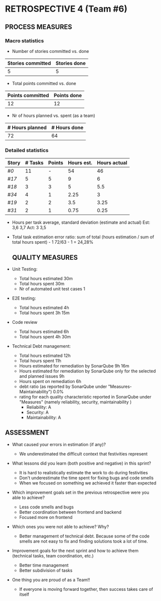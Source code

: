 RETROSPECTIVE 4 (Team #6)
=====================================

## PROCESS MEASURES 

### Macro statistics
- Number of stories committed vs. done 

| Stories committed | Stories done |
|-|-|
| 5 | 5 |

- Total points committed vs. done 

| Points committed | Points done |
|-|-|
| 12 | 12 |

- Nr of hours planned vs. spent (as a team)

| # Hours planned | # Hours done |
|-|-|
| 72 | 64 |

### Detailed statistics

| Story   | # Tasks | Points | Hours est. | Hours actual |
|---------|---------|--------|------------|--------------|
| _#0_    |    11   |   -    |     54     |     46      |
| _#17_   |    5    |   5    |     9      |     6       |
| _#18_   |    3    |   3    |     5      |     5.5      |
| _#34_   |    4    |   1    |     2.25   |     3      |
| _#19_   |    2    |   2    |     3.5    |     3.25    |
| _#31_   |    2    |   1    |     0.75   |     0.25    |

- Hours per task average, standard deviation (estimate and actual)
  Est: 3,6 3,7
  Act: 3 3,5
- Total task estimation error ratio: sum of total (hours estimation / sum of total hours spent) - 1
  72/63 - 1 = 24,28%  

  
  ## QUALITY MEASURES 

- Unit Testing:
  - Total hours estimated  30m
  - Total hours spent  30m
  - Nr of automated unit test cases  1
- E2E testing:
  - Total hours estimated 4h 
  - Total hours spent 3h 15m
- Code review 
  - Total hours estimated  6h
  - Total hours spent  4h 30m
- Technical Debt management:
  - Total hours estimated  12h
  - Total hours spent  11h
  - Hours estimated for remediation by SonarQube 9h 16m
  - Hours estimated for remediation by SonarQube only for the selected and planned issues 9h
  - Hours spent on remediation  6h
  - debt ratio (as reported by SonarQube under "Measures-Maintainability") 0.0%
  - rating for each quality characteristic reported in SonarQube under "Measures" (namely reliability, security, maintainability )
    - Reliability: A
    - Security: A
    - Maintainability: A
  

## ASSESSMENT

- What caused your errors in estimation (if any)?
  - We underestimated the difficult context that festivities represent

- What lessons did you learn (both positive and negative) in this sprint?
  - It is hard to realistically estimate the work to do during festivities
  - Don't underestimate the time spent for fixing bugs and code smells
  - When we focused on something we achieved it faster than expected

- Which improvement goals set in the previous retrospective were you able to achieve?
  - Less code smells and bugs  
  - Better coordination between frontend and backend
  - Focused more on frontend
  
- Which ones you were not able to achieve? Why?
  - Better management of technical debt. Because some of the code smells are not easy to fix and finding solutions took a lot of time.

- Improvement goals for the next sprint and how to achieve them (technical tasks, team coordination, etc.)
  - Better time management
  - Better subdivision of tasks

- One thing you are proud of as a Team!!
  - If everyone is moving forward together, then success takes care of itself
